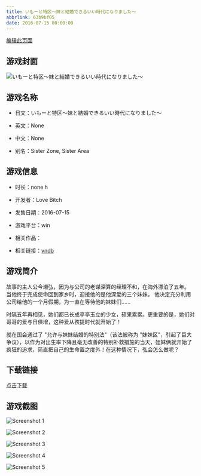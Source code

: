 ```yaml
---
title: いもーと特区〜妹と結婚できるいい時代になりました〜
abbrlink: 63b9bf05
date: 2016-07-15 00:00:00
---
```

[编辑此页面](https://github.com/ACG-3/ADV3-source/blob/main/source/_posts/%E3%81%84%E3%82%82%E3%83%BC%E3%81%A8%E7%89%B9%E5%8C%BA%E3%80%9C%E5%A6%B9%E3%81%A8%E7%B5%90%E5%A9%9A%E3%81%A7%E3%81%8D%E3%82%8B%E3%81%84%E3%81%84%E6%99%82%E4%BB%A3%E3%81%AB%E3%81%AA%E3%82%8A%E3%81%BE%E3%81%97%E3%81%9F%E3%80%9C.md)

## 游戏封面

![いもーと特区〜妹と結婚できるいい時代になりました〜](https://pan.timero.xyz/d/onedrive/img_lib_001/%E3%81%84%E3%82%82%E3%83%BC%E3%81%A8%E7%89%B9%E5%8C%BA%E3%80%9C%E5%A6%B9%E3%81%A8%E7%B5%90%E5%A9%9A%E3%81%A7%E3%81%8D%E3%82%8B%E3%81%84%E3%81%84%E6%99%82%E4%BB%A3%E3%81%AB%E3%81%AA%E3%82%8A%E3%81%BE%E3%81%97%E3%81%9F%E3%80%9C_cover.avif)


## 游戏名称

- 日文：いもーと特区〜妹と結婚できるいい時代になりました〜
- 英文：None
- 中文：None

- 别名：Sister Zone, Sister Area


## 游戏信息

- 时长：none h
- 开发者：Love Bitch
- 发售日期：2016-07-15
- 游戏平台：win
- 相关作品：

- 相关链接：[vndb](https://vndb.org/v19530)


## 游戏简介

故事的主人公今濑弘，因为与公司的老谋深算的经理不和，在海外漂泊了五年。
当他终于完成使命回到家乡时，迎接他的是他深爱的三个妹妹。
他决定充分利用公司给他的一个月假期，为一直在等待他的妹妹们......

时隔五年再相见，她们都已长成亭亭玉立的少女，硕果累累。更重要的是，她们对哥哥的爱与日俱增，这种爱从孩提时代就开始了！

就在国会通过了 "允许与妹妹结婚的特别法"（该法被称为 "妹妹区"，引起了巨大争议），以作为对出生率下降且毫无改善的特别补救措施的当天，姐妹俩就开始了疯狂的追求，简直把自己的生命置之度外！在这种情况下，弘会怎么做呢？




## 下载链接

[点击下载](https://pan.timero.xyz/onedrive/adv_lib_001/%E3%81%84%E3%82%82%E3%83%BC%E3%81%A8%E7%89%B9%E5%8C%BA%E3%80%9C%E5%A6%B9%E3%81%A8%E7%B5%90%E5%A9%9A%E3%81%A7%E3%81%8D%E3%82%8B%E3%81%84%E3%81%84%E6%99%82%E4%BB%A3%E3%81%AB%E3%81%AA%E3%82%8A%E3%81%BE%E3%81%97%E3%81%9F%E3%80%9C)


## 游戏截图


![Screenshot 1](https://pan.timero.xyz/d/onedrive/img_lib_001/%E3%81%84%E3%82%82%E3%83%BC%E3%81%A8%E7%89%B9%E5%8C%BA%E3%80%9C%E5%A6%B9%E3%81%A8%E7%B5%90%E5%A9%9A%E3%81%A7%E3%81%8D%E3%82%8B%E3%81%84%E3%81%84%E6%99%82%E4%BB%A3%E3%81%AB%E3%81%AA%E3%82%8A%E3%81%BE%E3%81%97%E3%81%9F%E3%80%9C_Screenshot_1.avif)

![Screenshot 2](https://pan.timero.xyz/d/onedrive/img_lib_001/%E3%81%84%E3%82%82%E3%83%BC%E3%81%A8%E7%89%B9%E5%8C%BA%E3%80%9C%E5%A6%B9%E3%81%A8%E7%B5%90%E5%A9%9A%E3%81%A7%E3%81%8D%E3%82%8B%E3%81%84%E3%81%84%E6%99%82%E4%BB%A3%E3%81%AB%E3%81%AA%E3%82%8A%E3%81%BE%E3%81%97%E3%81%9F%E3%80%9C_Screenshot_2.avif)

![Screenshot 3](https://pan.timero.xyz/d/onedrive/img_lib_001/%E3%81%84%E3%82%82%E3%83%BC%E3%81%A8%E7%89%B9%E5%8C%BA%E3%80%9C%E5%A6%B9%E3%81%A8%E7%B5%90%E5%A9%9A%E3%81%A7%E3%81%8D%E3%82%8B%E3%81%84%E3%81%84%E6%99%82%E4%BB%A3%E3%81%AB%E3%81%AA%E3%82%8A%E3%81%BE%E3%81%97%E3%81%9F%E3%80%9C_Screenshot_3.avif)

![Screenshot 4](https://pan.timero.xyz/d/onedrive/img_lib_001/%E3%81%84%E3%82%82%E3%83%BC%E3%81%A8%E7%89%B9%E5%8C%BA%E3%80%9C%E5%A6%B9%E3%81%A8%E7%B5%90%E5%A9%9A%E3%81%A7%E3%81%8D%E3%82%8B%E3%81%84%E3%81%84%E6%99%82%E4%BB%A3%E3%81%AB%E3%81%AA%E3%82%8A%E3%81%BE%E3%81%97%E3%81%9F%E3%80%9C_Screenshot_4.avif)

![Screenshot 5](https://pan.timero.xyz/d/onedrive/img_lib_001/%E3%81%84%E3%82%82%E3%83%BC%E3%81%A8%E7%89%B9%E5%8C%BA%E3%80%9C%E5%A6%B9%E3%81%A8%E7%B5%90%E5%A9%9A%E3%81%A7%E3%81%8D%E3%82%8B%E3%81%84%E3%81%84%E6%99%82%E4%BB%A3%E3%81%AB%E3%81%AA%E3%82%8A%E3%81%BE%E3%81%97%E3%81%9F%E3%80%9C_Screenshot_5.avif)

